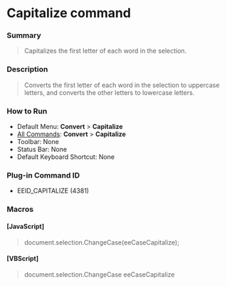 # Capitalize command

### Summary

> Capitalizes the first letter of each word in the selection.

### Description

> Converts the first letter of each word in the selection to uppercase letters, and converts the other letters to lowercase letters.

### How to Run

- Default Menu: **Convert** \> **Capitalize**
- [All Commands](../tools/all_commands): **Convert** \> **Capitalize**
- Toolbar: None
- Status Bar: None
- Default Keyboard Shortcut: None

### Plug-in Command ID

- EEID\_CAPITALIZE (4381)

### Macros

#### \[JavaScript\]

> document.selection.ChangeCase(eeCaseCapitalize);

#### \[VBScript\]

> document.selection.ChangeCase eeCaseCapitalize
